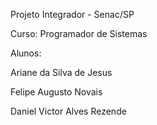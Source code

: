Projeto Integrador - Senac/SP

Curso: Programador de Sistemas

Alunos:

Ariane da Silva de Jesus​

Felipe Augusto Novais​

Daniel Victor Alves Rezende